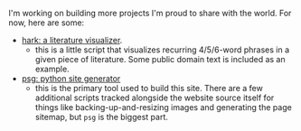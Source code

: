 I'm working on building more projects I'm proud to share with the world. For now, here are some:

- [hark: a literature visualizer](hark.html).
    - this is a little script that visualizes recurring 4/5/6-word phrases in a given piece of literature. Some public domain text is included as an example.
- [psg: python site generator](https://github.com/hendersonreed/psg.py)
    - this is the primary tool used to build this site. There are a few additional scripts tracked alongside the website source itself for things like backing-up-and-resizing images and generating the page sitemap, but `psg` is the biggest part.
